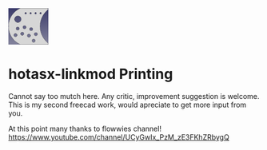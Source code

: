 <img src="https://github.com/dalander/hotasx-linkmod/blob/main/logo.png" alt="HotasX-Linkmod" width="80"/>

# hotasx-linkmod Printing

Cannot say too mutch here. Any critic, improvement suggestion is welcome. This is my second freecad work, would apreciate to get more input from you.

At this point many thanks to flowwies channel!
https://www.youtube.com/channel/UCyGwIx_PzM_zE3FKhZRbygQ